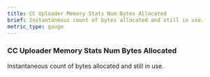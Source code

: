 ```yaml
---
title: CC Uploader Memory Stats Num Bytes Allocated
brief: Instantaneous count of bytes allocated and still in use.
metric_type: gauge
---
```


### CC Uploader Memory Stats Num Bytes Allocated

Instantaneous count of bytes allocated and still in use.